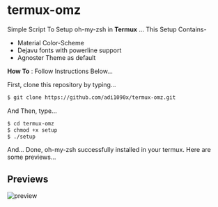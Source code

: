 # termux-omz

Simple Script To Setup oh-my-zsh in **Termux** ...
This Setup Contains-
- Material Color-Scheme
- Dejavu fonts with powerline support
- Agnoster Theme as default

**How To** : Follow Instructions Below...

First, clone this repository by typing...

```sh
$ git clone https://github.com/adi1090x/termux-omz.git
```

And Then, type...

```sh
$ cd termux-omz
$ chmod +x setup
$ ./setup
```
And... Done, oh-my-zsh successfully installed in your termux.
Here are some previews...

## Previews

![preview](https://github.com/adi1090x/Just_Files/blob/master/preview_omz.png) <br />

